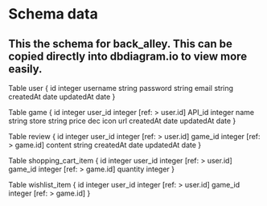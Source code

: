 # Schema data

## This the schema for back_alley.  This can be copied directly into dbdiagram.io to view more easily.

Table user {
  id integer
  username string
  password string
  email string
  createdAt date
  updatedAt date
  }

Table game {
  id integer
  user_id integer [ref: > user.id]
  API_id integer
  name string
  store string
  price dec
  icon url
  createdAt date
  updatedAt date
}

Table review {
  id integer
  user_id integer [ref: > user.id]
  game_id integer [ref: > game.id]
  content string
  createdAt date
  updatedAt date
}

Table shopping_cart_item {
  id integer
  user_id integer [ref: > user.id]
  game_id integer [ref: > game.id]
  quantity integer
}

Table wishlist_item {
  id integer
  user_id integer [ref: > user.id]
  game_id integer [ref: > game.id]
}
